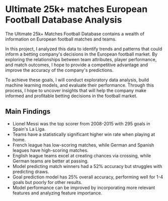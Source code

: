 # Ultimate 25k+ matches European Football Database Analysis

The Ultimate 25k+ Matches Football Database contains a wealth of information on European football matches and teams. 

In this project, I analyzed this data to identify trends and patterns that could inform a betting company's decisions in the European football market. By exploring the relationships between team attributes, player performance, and match outcomes, I hope to provide a competitive advantage and improve the accuracy of the company's predictions.

To achieve these goals, I will conduct exploratory data analysis, build machine learning models, and evaluate their performance. Through this process, I hope to uncover insights that will help the company make informed and profitable betting decisions in the football market.

## Main Findings

- Lionel Messi was the top scorer from 2008-2015 with 295 goals in Spain's La Liga.
- Teams have a statistically significant higher win rate when playing at home.
- French league has low-scoring matches, while German and Spanish leagues have high-scoring matches.
- English league teams excel at creating chances via crossing, while German teams are better at passing.
- Model predicting match winners had a 52% accuracy but struggles with predicting draws.
- Goal prediction model has 25% overall accuracy, performing well for 1-4 goals but poorly for other results.
- Model performance can be improved by incorporating more relevant features and analyzing feature importance.